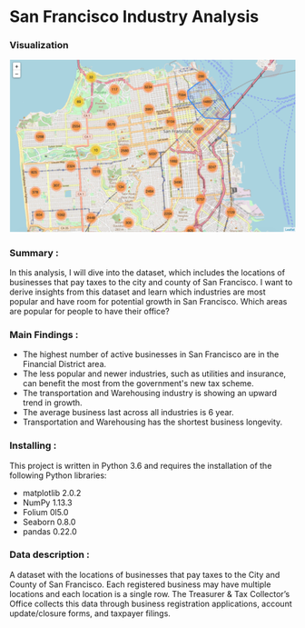# San Francisco Industry Analysis
### Visualization
![alt text](https://github.com/Mira2015/SF_business_analysis1/blob/master/SF_bus_visual%20.png)





### Summary :
In this analysis, I will dive into the dataset, which includes the locations of businesses that pay taxes to the city and county of San Francisco. I want to derive insights from this dataset and learn which industries are most popular and have room for potential growth in San Francisco. Which areas are popular for people to have their office? 

### Main Findings : 

+ The highest number of active businesses in San Francisco are in the Financial District area.
+ The less popular and newer industries, such as utilities and insurance, can benefit the most from the government's new tax scheme.
+ The transportation and Warehousing industry is showing an upward trend in growth. 
+ The average business last across all industries is 6 year.
+ Transportation and Warehousing has the shortest business longevity.


### Installing : 
This project is written in Python 3.6 and requires the installation of the following Python libraries:

+ matplotlib 2.0.2
+ NumPy 1.13.3
+ Folium 0l5.0
+ Seaborn 0.8.0
+ pandas 0.22.0

### Data description :
A dataset with the locations of businesses that pay taxes to the City and County of San Francisco. Each registered business may have multiple locations and each location is a single row. The Treasurer & Tax Collector’s Office collects this data through business registration applications, account update/closure forms, and taxpayer filings.


  
